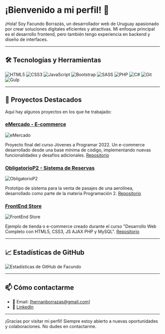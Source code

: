 # ¡Bienvenido a mi perfil! 👋

¡Hola! Soy Facundo Borrazás, un desarrollador web de Uruguay apasionado por crear soluciones digitales eficientes y atractivas. Mi enfoque principal es el desarrollo frontend, pero también tengo experiencia en backend y diseño de interfaces.

---

## 🛠 Tecnologías y Herramientas

![HTML5](https://img.shields.io/badge/-HTML5-E34F26?style=flat&logo=html5&logoColor=white)
![CSS3](https://img.shields.io/badge/-CSS3-1572B6?style=flat&logo=css3)
![JavaScript](https://img.shields.io/badge/-JavaScript-F7DF1E?style=flat&logo=javascript&logoColor=black)
![Bootstrap](https://img.shields.io/badge/-Bootstrap-7952B3?style=flat&logo=bootstrap&logoColor=white)
![SASS](https://img.shields.io/badge/-SASS-CC6699?style=flat&logo=sass&logoColor=white)
![PHP](https://img.shields.io/badge/-PHP-777BB4?style=flat&logo=php&logoColor=white)
![C#](https://img.shields.io/badge/-C%23-239120?style=flat&logo=csharp&logoColor=white)
![Git](https://img.shields.io/badge/-Git-F05032?style=flat&logo=git&logoColor=white)
![Gulp](https://img.shields.io/badge/-Gulp-CF4647?style=flat&logo=gulp&logoColor=white)

---

## 🚀 Proyectos Destacados

Aquí hay algunos proyectos en los que he trabajado:

### [eMercado - E-commerce](https://facundoborrazas.github.io/)

![eMercado](https://img.shields.io/badge/-Proyecto%20eMercado-blue)

Proyecto final del curso Jóvenes a Programar 2022. Un e-commerce desarrollado desde una base mínima de código, implementando nuevas funcionalidades y desafíos adicionales. [Repositorio](https://github.com/facundoborrazas/facundoborrazas.github.io)

### [ObligatorioP2 - Sistema de Reservas](https://github.com/facundoborrazas/ObligatorioP2)

![ObligatorioP2](https://img.shields.io/badge/-Proyecto%20ObligatorioP2-green)

Prototipo de sistema para la venta de pasajes de una aerolínea, desarrollado como parte de la materia Programación 2. [Repositorio](https://github.com/facundoborrazas/ObligatorioP2)

### [FrontEnd Store](https://project02frontendstore.netlify.app/)

![FrontEnd Store](https://img.shields.io/badge/-Proyecto%20FrontEnd%20Store-orange)

Ejemplo de tienda o e-commerce creado durante el curso "Desarrollo Web Completo con HTML5, CSS3, JS AJAX PHP y MySQL". [Repositorio](https://github.com/facundoborrazas/FrontEnd_Store)

---

## 📈 Estadísticas de GitHub

![Estadísticas de GitHub de Facundo](https://github-readme-stats.vercel.app/api?username=facundoborrazas&show_icons=true&theme=github_dark)

---

## 📫 Cómo contactarme

- 📧 Email: [hernanborrazas@gmail.com]
- 💼 [LinkedIn](www.linkedin.com/in/facundo-borrazás)

---

¡Gracias por visitar mi perfil! Siempre estoy abierto a nuevas oportunidades y colaboraciones. No dudes en contactarme.

